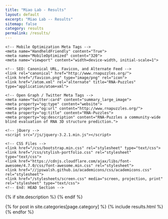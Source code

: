 ```yaml
---
title: "Miao Lab - Results"
layout: default
excerpt: "Miao Lab -- Results"
sitemap: false
category: results
permalink: /results/
---
```

<head>
    <!-- Begin: HEAD Section -->
    <meta charset="utf-8">
    <title>RNA-Puzzles</title>
    <meta name="author" content="Chichau Miao">

    <!-- Mobile Optimization Meta Tags -->
    <meta name="HandheldFriendly" content="True">
    <meta name="MobileOptimized" content="320">
    <meta name="viewport" content="width=device-width, initial-scale=1">

    <!-- SEO: Canonical URL, Favicon, and Alternate Feed -->
    <link rel="canonical" href="http://www.rnapuzzles.org/">
    <link href="/favicon.png" type="image/png" rel="icon">
    <link href="/atom.xml" rel="alternate" title="RNA-Puzzles" type="application/atom+xml">

    <!-- Open Graph / Twitter Meta Tags -->
    <meta name="twitter:card" content="summary_large_image">
    <meta property="og:type" content="website">
    <meta property="og:url" content="http://www.rnapuzzles.org/">
    <meta property="og:title" content="RNA-Puzzles">
    <meta property="og:description" content="RNA-Puzzles a community-wide blind evaluation of RNA 3D structure prediction.">

    <!-- jQuery -->
    <script src="/js/jquery-3.2.1.min.js"></script>

    <!-- CSS Files -->
    <link href="/css/bootstrap.min.css" rel="stylesheet" type="text/css">
    <link href="/css/stylish-portfolio.css" rel="stylesheet" type="text/css">
    <link href="https://cdnjs.cloudflare.com/ajax/libs/font-awesome/4.7.0/css/font-awesome.min.css" rel="stylesheet">
    <link href="//jpswalsh.github.io/academicons/css/academicons.css" rel="stylesheet">
    <link href="/stylesheets/screen.css" media="screen, projection, print" rel="stylesheet" type="text/css">
    <!-- End: HEAD Section -->
</head>

<div id="blog-archives" class="category" itemscope itemtype="http://schema.org/Blog">
<meta itemprop="name" content="{{site.title}}" />
{% if site.description %}
<meta itemprop="description" content="{{site.description}}" />
{% endif %}
<meta itemprop="url" content="{{site.url}}" />


{% for post in site.categories[page.category] %}
{% include results.html %}
{% endfor %}

</div>
